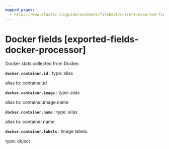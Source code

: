 ```yaml
---
mapped_pages:
  - https://www.elastic.co/guide/en/beats/filebeat/current/exported-fields-docker-processor.html
---
```


# Docker fields [exported-fields-docker-processor]

Docker stats collected from Docker.

**`docker.container.id`**
:   type: alias

alias to: container.id


**`docker.container.image`**
:   type: alias

alias to: container.image.name


**`docker.container.name`**
:   type: alias

alias to: container.name


**`docker.container.labels`**
:   Image labels.

type: object


